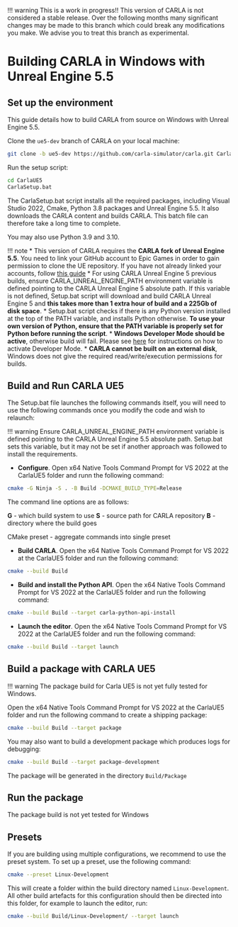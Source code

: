 !!! warning
        This is a work in progress!! This version of CARLA is not considered a stable release. Over the following months many significant changes may be made to this branch which could break any modifications you make. We advise you to treat this branch as experimental.

# Building CARLA in Windows with Unreal Engine 5.5

## Set up the environment

This guide details how to build CARLA from source on Windows with Unreal Engine 5.5. 

Clone the `ue5-dev` branch of CARLA on your local machine:

```sh
git clone -b ue5-dev https://github.com/carla-simulator/carla.git CarlaUE5
```

Run the setup script:

```sh
cd CarlaUE5
CarlaSetup.bat
```

The CarlaSetup.bat script installs all the required packages, including Visual Studio 2022, Cmake, Python 3.8 packages and Unreal Engine 5.5. It also downloads the CARLA content and builds CARLA. This batch file can therefore take a long time to complete. 

You may also use Python 3.9 and 3.10. 

!!! note
        * This version of CARLA requires the **CARLA fork of Unreal Engine 5.5**. You need to link your GitHub account to Epic Games in order to gain permission to clone the UE repository. If you have not already linked your accounts, follow [this guide](https://www.unrealengine.com/en-US/ue4-on-github)
        * For using CARLA Unreal Engine 5 previous builds, ensure CARLA_UNREAL_ENGINE_PATH environment variable is defined pointing to the CARLA Unreal Engine 5 absolute path. If this variable is not defined, Setup.bat script will download and build CARLA Unreal Engine 5 and **this takes more than 1 extra hour of build and a 225Gb of disk space**.
        * Setup.bat script checks if there is any Python version installed at the top of the PATH variable, and installs Python otherwise. **To use your own version of Python, ensure that the PATH variable is properly set for Python before running the script**.
        * **Windows Developer Mode should be active**, otherwise build will fail. Please see [here](https://learn.microsoft.com/en-us/gaming/game-bar/guide/developer-mode) for instructions on how to activate Developer Mode.
        * **CARLA cannot be built on an external disk**, Windows does not give the required read/write/execution permissions for builds.


## Build and Run CARLA UE5

The Setup.bat file launches the following commands itself, you will need to use the following commands once you modify the code and wish to relaunch:

!!! warning
       Ensure CARLA_UNREAL_ENGINE_PATH environment variable is defined pointing to the CARLA Unreal Engine 5.5 absolute path. Setup.bat sets this variable, but it may not be set if another approach was followed to install the requirements. 

* **Configure**. Open x64 Native Tools Command Prompt for VS 2022 at the CarlaUE5 folder and runn the following command:

```sh
cmake -G Ninja -S . -B Build -DCMAKE_BUILD_TYPE=Release
```

The command line options are as follows:

**G** - which build system to use
**S** - source path for CARLA repository
**B** - directory where the build goes

CMake preset - aggregate commands into single preset

* **Build CARLA**. Open the x64 Native Tools Command Prompt for VS 2022 at the CarlaUE5 folder and run the following command:

```sh
cmake --build Build
```

* **Build and install the Python API**. Open the x64 Native Tools Command Prompt for VS 2022 at the CarlaUE5 folder and run the following command:

```sh
cmake --build Build --target carla-python-api-install
```

* **Launch the editor**. Open the x64 Native Tools Command Prompt for VS 2022 at the CarlaUE5 folder and run the following command:

```sh
cmake --build Build --target launch
```

## Build a package with CARLA UE5

!!! warning
        The package build for Carla UE5 is not yet fully tested for Windows.

Open the x64 Native Tools Command Prompt for VS 2022 at the CarlaUE5 folder and run the following command to create a shipping package:

```sh
cmake --build Build --target package
```

You may also want to build a development package which produces logs for debugging: 


```sh
cmake --build Build --target package-development
``` 

The package will be generated in the directory `Build/Package`

## Run the package

The package build is not yet tested for Windows

## Presets

If you are building using multiple configurations, we recommend to use the preset system. To set up a preset, use the following command:

```sh
cmake --preset Linux-Development
```

This will create a folder within the build directory named `Linux-Development`. All other build artefacts for this configuration should then be directed into this folder, for example to launch the editor, run:

```sh
cmake --build Build/Linux-Development/ --target launch

